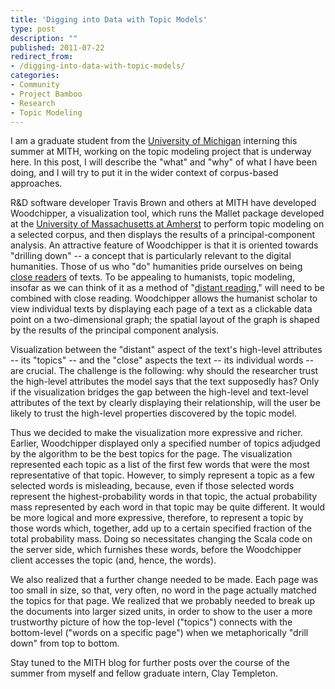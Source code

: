```yaml
---
title: 'Digging into Data with Topic Models'
type: post
description: ""
published: 2011-07-22
redirect_from: 
- /digging-into-data-with-topic-models/
categories:
- Community
- Project Bamboo
- Research
- Topic Modeling
---
```

I am a graduate student from the [University of Michigan](http://www.umich.edu/) interning this summer at MITH, working on the topic modeling project that is underway here. In this post, I will describe the "what" and "why" of what I have been doing, and I will try to put it in the wider context of corpus-based approaches.

R&D software developer Travis Brown and others at MITH have developed Woodchipper, a visualization tool, which runs the Mallet package developed at the [University of Massachusetts at Amherst](http://www.umass.edu/) to perform topic modeling on a selected corpus, and then displays the results of a principal-component analysis. An attractive feature of Woodchipper is that it is oriented towards "drilling down" -- a concept that is particularly relevant to the digital humanities. Those of us who "do" humanities pride ourselves on being [close readers](http://en.wikipedia.org/wiki/Close_reading) of texts. To be appealing to humanists, topic modeling, insofar as we can think of it as a method of "[distant reading](http://mikejohnduff.blogspot.com/2009/11/distant-reading.html)," will need to be combined with close reading. Woodchipper allows the humanist scholar to view individual texts by displaying each page of a text as a clickable data point on a two-dimensional graph; the spatial layout of the graph is shaped by the results of the principal component analysis.

Visualization between the "distant" aspect of the text's high-level attributes -- its "topics" -- and the "close" aspects the text -- its individual words -- are crucial. The challenge is the following: why should the researcher trust the high-level attributes the model says that the text supposedly has? Only if the visualization bridges the gap between the high-level and text-level attributes of the text by clearly displaying their relationship, will the user be likely to trust the high-level properties discovered by the topic model.

Thus we decided to make the visualization more expressive and richer. Earlier, Woodchipper displayed only a specified number of topics adjudged by the algorithm to be the best topics for the page. The visualization represented each topic as a list of the first few words that were the most representative of that topic. However, to simply represent a topic as a few selected words is misleading, because, even if those selected words represent the highest-probability words in that topic, the actual probability mass represented by each word in that topic may be quite different. It would be more logical and more expressive, therefore, to represent a topic by those words which, together, add up to a certain specified fraction of the total probability mass. Doing so necessitates changing the Scala code on the server side, which furnishes these words, before the Woodchipper client accesses the topic (and, hence, the words).

We also realized that a further change needed to be made. Each page was too small in size, so that, very often, no word in the page actually matched the topics for that page. We realized that we probably needed to break up the documents into larger sized units, in order to show to the user a more trustworthy picture of how the top-level ("topics") connects with the bottom-level ("words on a specific page") when we metaphorically "drill down" from top to bottom.

Stay tuned to the MITH blog for further posts over the course of the summer from myself and fellow graduate intern, Clay Templeton.
